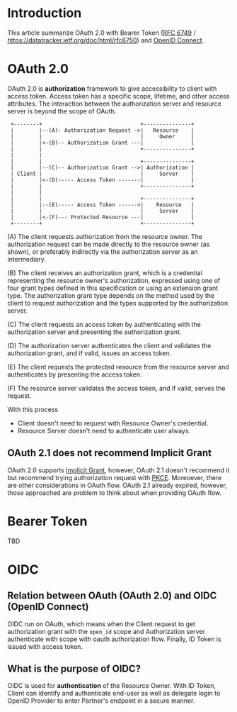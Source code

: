 # Introduction

This article summarize OAuth 2.0 with Bearer Token ([RFC 6749](https://datatracker.ietf.org/doc/html/rfc6749) /
https://datatracker.ietf.org/doc/html/rfc6750) and [OpenID Connect](https://openid.net/). 


# OAuth 2.0

OAuth 2.0 is **authorization** framework to give accessibility to client with access token. Access token has a
specific scope, lifetime, and other access attributes. The interaction between the authorization server and
resource server is beyond the scope of OAuth.

     +--------+                               +---------------+
     |        |--(A)- Authorization Request ->|   Resource    |
     |        |                               |     Owner     |
     |        |<-(B)-- Authorization Grant ---|               |
     |        |                               +---------------+
     |        |
     |        |                               +---------------+
     |        |--(C)-- Authorization Grant -->| Authorization |
     | Client |                               |     Server    |
     |        |<-(D)----- Access Token -------|               |
     |        |                               +---------------+
     |        |
     |        |                               +---------------+
     |        |--(E)----- Access Token ------>|    Resource   |
     |        |                               |     Server    |
     |        |<-(F)--- Protected Resource ---|               |
     +--------+                               +---------------+

(A)  The client requests authorization from the resource owner.  The
authorization request can be made directly to the resource owner
(as shown), or preferably indirectly via the authorization
server as an intermediary.

(B)  The client receives an authorization grant, which is a
credential representing the resource owner's authorization,
expressed using one of four grant types defined in this
specification or using an extension grant type.  The
authorization grant type depends on the method used by the
client to request authorization and the types supported by the
authorization server.

(C)  The client requests an access token by authenticating with the
authorization server and presenting the authorization grant.

(D)  The authorization server authenticates the client and validates
the authorization grant, and if valid, issues an access token.

(E)  The client requests the protected resource from the resource
server and authenticates by presenting the access token.

(F)  The resource server validates the access token, and if valid,
serves the request.

With this process
* Client doesn't need to request with Resource Owner's credential.
* Resource Server doesn't need to authenticate user always.


## OAuth 2.1 does not recommend Implicit Grant

OAuth 2.0 supports [Implicit Grant](https://datatracker.ietf.org/doc/html/rfc6749#section-1.3.2), however,
OAuth 2.1 doesn't recommend it but recommend trying authorization request with
[PKCE](https://datatracker.ietf.org/doc/html/draft-ietf-oauth-v2-1-01#oauth-2-0-differences). Moreoever, 
there are other considerations in OAuth flow.  OAuth 2.1 already expired, however, those approached are problem 
to think about when providing OAuth flow.


# Bearer Token

TBD


# OIDC

## Relation between OAuth (OAuth 2.0) and OIDC (OpenID Connect)

OIDC run on OAuth, which means when the Client request to get authorization grant with the `open_id` scope and 
Authorization server authenticate with scope with oauth authorization flow. Finally, ID Token is issued with
access token. 


## What is the purpose of OIDC?

OIDC is used for **authentication** of the Resource Owner. With ID Token, Client can identify and authenticate
end-user as well as delegate login to OpenID Provider to enter Partner's endpoint in a secure manner. 
